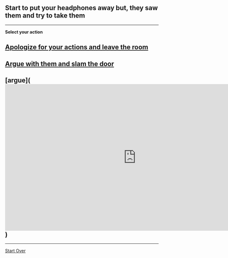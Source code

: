 ## Start to put your headphones away but, they saw them and try to take them

--- 

**Select your action**
## [Apologize for your actions and leave the room](https://www.wikihow.com/images/thumb/9/96/Unhappy-Guy-Talks-About-Feelings.png/728px-Unhappy-Guy-Talks-About-Feelings.png)
## [Argue with them and slam the door](https://www.rd.com/wp-content/uploads/2017/10/12_Fights_Secrets-of-Happy-Families_530803483_Roman-Kosolapov-760x506.jpg)
## [argue](<iframe width="857" height="482" src="https://www.youtube.com/embed/kod7xggeHko" frameborder="0" allow="accelerometer; autoplay; encrypted-media; gyroscope; picture-in-picture" allowfullscreen></iframe>)
---
[Start Over](../home.md)